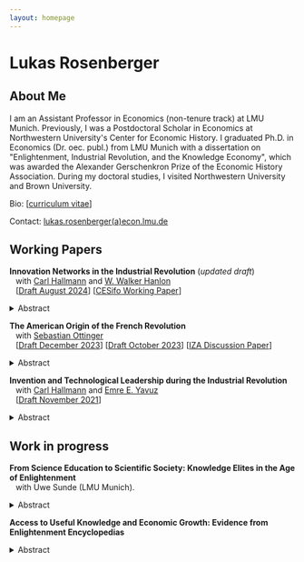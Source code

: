 ```yaml
---
layout: homepage
---
```


# Lukas Rosenberger

## About Me

I am an Assistant Professor in Economics (non-tenure track) at LMU Munich. Previously, I was a Postdoctoral Scholar in Economics at Northwestern University's Center for Economic History. I graduated Ph.D. in Economics (Dr. oec. publ.) from LMU Munich with a dissertation on "Enlightenment, Industrial Revolution, and the Knowledge Economy", which was awarded the Alexander Gerschenkron Prize of the Economic History Association. During my doctoral studies, I visited Northwestern University and Brown University.

Bio: [[curriculum vitae](https://lukasrosenberger.github.io/download/CV_RosenbergerL_2023_Aug.pdf)]

Contact: [lukas.rosenberger(a)econ.lmu.de](mailto:lukas.rosenberger@econ.lmu.de) 

<!--

## References

- [Uwe Sunde](https://sites.google.com/view/uwesunde/home?authuser=0) (LMU Munich)
- [Davide Cantoni](http://davidecantoni.net/index.html) (LMU Munich)
- [Joel Mokyr](https://sites.northwestern.edu/jmokyr/) (Northwestern)

- [Fabian Waldinger](https://www.fabianwaldinger.com/) (LMU Munich) 

## Research Interests

- **Primary:** &ensp;   economic growth, economic history
- **Secondary:** &ensp;  innovation, comparative development, political economy
- **Topics:** &ensp;  technological progress, human capital, industrial revolution

[[PDF](link)]  
-->

## Working Papers

**Innovation Networks in the Industrial Revolution** (*updated draft*)
  <br>  &ensp;  with [Carl Hallmann](https://cclemh.github.io/) and [W. Walker Hanlon](http://walkerhanlon.com/)
  <br>  &ensp; [[Draft August 2024](https://lukasrosenberger.github.io/download/rosenberger_hanlon_hallmann_Aug2024.pdf)] [[CESifo Working Paper](https://www.cesifo.org/en/publications/2024/working-paper/innovation-networks-industrial-revolution)]
  <details>   
  <summary>Abstract</summary>  
How did Britain sustain faster rates of economic growth than comparable European countries, such as France, during the Industrial Revolution? We argue that Britain possessed an important but underappreciated innovation advantage: British inventors worked in technologies that were more central within the innovation network. We offer a new approach for measuring the innovation network using patent data from Britain and France in the late-18th and early-19th century. We show that the network influenced innovation outcomes and demonstrate that British inventors worked in more central technologies within the innovation network than French inventors. Drawing on recently developed theoretical tools, and using a novel estimation strategy, we quantify the implications for technology growth rates in Britain compared to France. Our results indicate that the shape of the innovation network, and the location of British inventors within it, explains an important share of the more rapid technological change and industrial growth in Britain during the Industrial Revolution.
  <br> &nbsp;
  </details>  

**The American Origin of the French Revolution**  
  &ensp; with [Sebastian Ottinger](https://sites.google.com/view/sebastian-ottinger)
  <br>
  &ensp; [[Draft December 2023](https://lukasrosenberger.github.io/download/American_Origins_of_the_French_Revolution_Dec_2023.pdf)]
    [[Draft October 2023](https://lukasrosenberger.github.io/download/American_Origins_of_the_French_Revolution_Oct_2023.pdf)] 
    [[IZA Discussion Paper](https://docs.iza.org/dp15974.pdf)]   
  <details>   
  <summary>Abstract</summary>  
 We show that the French combatants' exposure to the United States increased support for the French Revolution a decade later. French regions from which more American combatants originated had more revolts against feudal institutions, revolutionary societies, volunteers for the revolutionary army, and emigrants from the Old Regime's elite. To establish causality, we exploit two historical coincidences: i) originally, a French army of seven and a half thousand was ready to sail, but one-third did not; ii) among those deployed, only some regiments were stationed in New England. Only combatants exposed to New England affected the French Revolution after their return.
  <br> &nbsp;
  </details> 


**Invention and Technological Leadership during the Industrial Revolution** 
 <br>
  &ensp;  with [Carl Hallmann](https://cclemh.github.io/) and [Emre E. Yavuz](https://sites.northwestern.edu/eeyz/)
 <br>
  &ensp; [[Draft November 2021](https://lukasrosenberger.github.io/download/HRY_21_11_Invention_and_Leadership.pdf)] 
  <details>   
  <summary>Abstract</summary>  
This paper provides the first empirical cross-country evidence on inventive activity during the Industrial Revolution.
Idiosyncrasies in the French historic patent law allow us to compare invention rates in Britain and France across sectors based on French patent data from 1791 to 1855.
Our key result is a robust, positive association of invention rates in Britain and France at the sectoral level. Furthermore, we provide the first quantitative evidence on technological leadership in invention at the sectoral level. 
The evidence informs a debate about whether the acceleration of technological progress during the Industrial Revolution mainly was a British or a European achievement, which has implications for theories of growth and innovation.
  <br> &nbsp; 
  </details>  



## Work in progress

**From Science Education to Scientific Society:
Knowledge Elites in the Age of Enlightenment**
  <br>
  &ensp; with Uwe Sunde (LMU Munich). &ensp; 
  <details>   
  <summary>Abstract</summary>  
Upper-tail knowledge is increasingly seen as a pivotal factor enabling modern economic growth to emerge in Western Europe. 
This paper documents the important role of formal, and in particular science-based education in schools for diffusing upper-tail knowledge.
Focusing on France, a country at the forefront of Enlightenment and Science in the eighteenth century, we construct a novel dataset on the establishment and the curriculum of the universe of public secondary schools (so-called <i>collèges</i>) from 1500 to 1789. 
Comparing towns with science track to towns without science track in the local <i>collège</i> in 1750, we find that science education is strongly positively associated with different proxies for upper-tail knowledge elites like scientific societies or subscriptions to the Enlightenment <i>Encyclopédie</i>.
We then study the origins of schools and the science curriculum, highlighting the importance of religious competition in the post-reformation period.
We find that Catholic Bishop’s seats strongly predict the establishment of schools but not the shift of the curriculum towards science. 
In contrast, Jesuits (a Catholic teaching order) established science chairs at colleges from ca 1600 and were more likely to do so in the presence of a local Huguenot community.
  <br> &nbsp; 
  </details> 


**Access to Useful Knowledge and Economic Growth: Evidence from Enlightenment Encyclopedias**
  <details>   
  <summary>Abstract</summary>  
This paper shows that enlightenment encyclopedias contributed to accelerating economic growth during the Industrial Revolution by providing access to useful technological knowledge. 
Drawing on novel city-level data from a trade directory of European booksellers in 1781, I first document (i) a robust positive association between city population growth from 1750 to 1850 and the number of booksellers per capita; (ii) that booksellers strongly predict city-level sales of two pivotal encyclopedias of useful knowledge; (iii) and that these sales mediate the association of city growth and booksellers. To isolate variation in the supply of encyclopedias, I consider the role of geographical proximity of booksellers to the encyclopedia's publishers, which affected the booksellers' wholesale access. 
Specifically, I use the <i>interaction</i> of booksellers and proximity to the publisher, conditioning separately on booksellers and on proximity, to instrument for encyclopedia sales.
The 2SLS results confirm that cities with better access to useful knowledge grew faster after 1750 but not before.
  <br> &nbsp; 
  </details> 



<!--

  *Draft forthcoming* 
  <details>   
  <summary>Abstract</summary>  

  This paper advances and empirically establishes the hypothesis that economic growth depends on the interaction between two dimensions of productive knowledge: knowledge embodied in people (human capital) and codified knowledge (non-rival ideas). France in the Enlightenment provides a unique historical setting that allows disentangling variation in both dimensions of productive knowledge to identify their interaction. We collected novel data on the establishment and curriculum of all public secondary schools in France from 1500 to 1800. The empirical strategy exploits historically predetermined spatial variation in education and time variation of Enlightenment that made codified knowledge widely available. We provide four key results. First, we trace the geography of schools and a scientific curriculum to historical factors going back to the late-Roman period and religious competition during the sixteenth century. Second, we show that cities with scientific education exhibited a greater demand for codified knowledge during the Enlightenment, as measured by subscriptions to the newly available Encyclopedia. Third, we show that the availability of codified knowledge increased the demand for scientific education, as reflected in enrolment in scientific subjects at schools of the revolutionary period. Forth, we document that education was instrumental for adopting codified knowledge as proxied by subsequent economic growth and innovation patents. The evidence is consistent with the view that human capital acquired in schools provided students with a "scientific literacy" necessary to utilize the ideas which spread during the industrial Enlightenment. 
  <br> 
  &nbsp;
  </details>  

**Napoleon’s schools: Education and Invention during the Industrial Revolution in France**
  <details>   
  <summary>Abstract</summary>  

Was math and science education relevant for invention during the first Industrial Revolution? 
This paper uses a quasi-natural experiment in France to estimate the causal effect of higher secondary school education in math and science on invention between 1800 and 1850. 
In the French Revolution, all public secondary schools in France were closed down and their endowments expropriated.
During Napoleon's reign, schools and curriculum were re-instated but with a different geographic allocation.
On the regional level, I find a positive education--invention gradient. Regions with high-quality math and science education had substantially higher patenting than regions with little math and science, while regions without math and science had less patenting overall. 
On the town level, I can estimate the causal effect of gaining or losing math and science education by combining two elements: (i) Instrumenting education as of 1789 based on plausibly exogenous historical determinants and (ii) conditioning on the presence or absence of this education after Napoleon to control for the endogeneity of current education. 

 and
  <br> 
  &nbsp; 

  </details>  

**Catching up, forging ahead, or falling behind? Technological gaps during the Industrial Revolution**
  <br>
  &ensp; with Carl Hallmann and Emre Enez Yavuz (Northwestern).  



**The Emergence of Political Dynasties during Democratization: Evidence from France**
  <br>
  &ensp;  with Guillaume Blanc (Brown). 


  <p>&nbsp;</p>
  <p>&nbsp;</p>

--->

<!--

## Papers

  [[PDF](http://papers.nips.cc/paper/9216-learning-to-self-train-for-semi-supervised-few-shot-classification.pdf)] [[Code](https://github.com/xinzheli1217/learning-to-self-train)]

## News

- **[Feb. 2020]** Our paper about incremental learning is accepted to [CVPR 2020](http://cvpr2020.thecvf.com/).
- **[Feb. 2020]** We will host the [ACM Multimedia Asia 2020](https://mmasia2020.org/) conference in Singapore!
- **[Sept. 2019]** Our paper about few-shot learning is accepted to [NeurIPS 2019](https://nips.cc/Conferences/2019).
- **[Mar. 2019]** Our paper about few-shot learning is accepted to [CVPR 2019](http://cvpr2019.thecvf.com/).
-->
